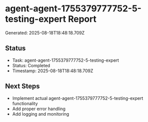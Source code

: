 # agent-agent-1755379777752-5-testing-expert Report

Generated: 2025-08-18T18:48:18.709Z

## Status
- Task: agent-agent-1755379777752-5-testing-expert
- Status: Completed
- Timestamp: 2025-08-18T18:48:18.709Z

## Next Steps
- Implement actual agent-agent-1755379777752-5-testing-expert functionality
- Add proper error handling
- Add logging and monitoring
